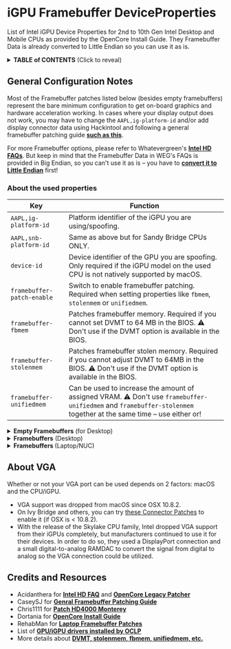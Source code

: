 # iGPU Framebuffer DeviceProperties

List of Intel iGPU Device Properties for 2nd to 10th Gen Intel Desktop and Mobile CPUs as provided by the OpenCore Install Guide. They Framebuffer Data is already converted to Little Endian so you can use it as is.

<details>
<summary><b>TABLE of CONTENTS</b> (Click to reveal)</summary>

**TABLE of CONTENTS**

- [General Configuration Notes](#general-configuration-notes)
	- [About the used properties](#about-the-used-properties)
- [Empty Framebuffers (for Desktop)](#empty-framebuffers-for-desktop)
- [Framebuffers (Desktop)](#framebuffers-desktop)
	- [Coffee Lake and Comet Lake](#coffee-lake-and-comet-lake)
	- [Kaby Lake](#kaby-lake)
	- [Skylake](#skylake)
	- [Haswell and Broadwell](#haswell-and-broadwell)
	- [Ivy Bridge](#ivy-bridge)
	- [Sandy Bridge](#sandy-bridge)
- [Framebuffers (Laptop/NUC)](#framebuffers-laptopnuc)
	- [Ice Lake](#ice-lake)
	- [Coffee Lake Plus and Comet Lake](#coffee-lake-plus-and-comet-lake)
	- [Coffee Lake and Whiskey Lake](#coffee-lake-and-whiskey-lake)
	- [Kaby Lake and Amber Lake Y](#kaby-lake-and-amber-lake-y)
		- [Connector Patches for HD 6XX models (not UHD!)](#connector-patches-for-hd-6xx-models-not-uhd)
	- [Skylake](#skylake-1)
	- [Broadwell](#broadwell)
	- [Haswell](#haswell)
	- [Ivy Bridge](#ivy-bridge-1)
		- [Connector Patches for `04006601`](#connector-patches-for-04006601)
		- [Connector Patches for `03006601`](#connector-patches-for-03006601)
	- [Sandy Bridge](#sandy-bridge-1)
- [About VGA](#about-vga)
- [Credits and Resources](#credits-and-resources)
</details>

## General Configuration Notes
Most of the Framebuffer patches listed below (besides empty framebuffers) represent the bare minimum configuration to get on-board graphics and hardware acceleration working. In cases where your display output does not work, you may have to change the `AAPL,ig-platform-id` and/or add display connector data using Hackintool and following a general framebuffer patching guide [**such as this**](https://www.tonymacx86.com/threads/guide-general-framebuffer-patching-guide-hdmi-black-screen-problem.269149/). 

For more Framebuffer options, please refer to Whatevergreen's [**Intel HD FAQs**](https://github.com/acidanthera/WhateverGreen/blob/master/Manual/FAQ.IntelHD.en.md). But keep in mind that the Framebuffer Data in WEG's FAQs is provided in Big Endian, so you can't use it as is – you have to [**convert it to Little Endian**](https://www.save-editor.com/tools/wse_hex.html#littleendian) first!

### About the used properties

 Key | Function |
 ----| -------- |
`AAPL,ig-platform-id` |Platform identifier of the iGPU you are using/spoofing.
`AAPL,snb-platform-id`|Same as above but for Sandy Bridge CPUs ONLY. 
`device-id` | Device identifier of the GPU you are spoofing. Only required if the iGPU model on the used CPU is not natively supported by macOS.
`framebuffer-patch-enable` | Switch to enable framebuffer patching. Required when setting properties like `fbmem`, `stolenmem` or `unifiedmem`. 
`framebuffer-fbmem` | Patches framebuffer memory. Required if you cannot set DVMT to 64 MB in the BIOS. ⚠️ Don't use if the DVMT option is available in the BIOS.
`framebuffer-stolenmem` | Patches framebuffer stolen memory. Required if you cannot adjust DVMT to 64MB in the BIOS. ⚠️ Don't use if the DVMT option is available in the BIOS.
`framebuffer-unifiedmem` | Can be used to increase the amount of assigned VRAM. ⚠️ Don't use `framebuffer-unifiedmem` and `framebuffer-stolenmem` together at the same time – use either or!

<details>
<summary><b>Empty Framebuffers</b> (for Desktop)</summary>

## Empty Framebuffers (for Desktop)

List of Framebuffers for Intel CPUs with integrated graphics that are used for computing purposes only (e.g. QuickSync Video, HEVC), when a separate GPU is utilized for display.

**Address**: `PciRoot(0x0)/Pci(0x2,0x0)`

CPU Family (iGPU variant)| Type | AAPL,ig-platform-id | device-id | Notes
-------------------------|:----:|:-------------------:|-----------|------
[**Comet Lake**](https://ark.intel.com/content/www/us/en/ark/products/codename/90354/products-formerly-comet-lake.html?wapkw=comet%20lake#@Desktop) |Data|`0300C89B`
[**Coffee Lake**](https://ark.intel.com/content/www/us/en/ark/products/codename/97787/products-formerly-coffee-lake.html?wapkw=coffee%20lake#@Desktop) | Data |`0300913E`
[**Kaby Lake**](https://ark.intel.com/content/www/us/en/ark/products/codename/82879/products-formerly-kaby-lake.html?wapkw=kaby%20lake#@Desktop) | Data |`03001259`
[**Skylake**](https://ark.intel.com/content/www/us/en/ark/products/codename/37572/products-formerly-skylake.html?wapkw=Skylake#@Desktop) | Data |`01001219`
**Skylake** <br>(Intel HD P530) | Data |`01001219`| `1B190000` | The Intel P530 is not natively supported so you need to add the device-id as well.
[**Haswell**](https://ark.intel.com/content/www/us/en/ark/products/codename/42174/products-formerly-haswell.html?wapkw=Haswell#@Desktop) | Data| `04001204`
Haswell (HD 4400)| Data| `04001204`|`12040000`|HD 4400 is unsupported in macOS so the device-id is needed to spoof it as HD 4600 instead.
[**Ivy Bridge**](https://ark.intel.com/content/www/us/en/ark/products/codename/29902/products-formerly-ivy-bridge.html?wapkw=Ivy%20Bridge#@Desktop) | Data| `07006201`|

CPU Family | Type | AAPL,snb-platform-id | device-id
-----------|:----:|:--------------------:|-----------
[**Sandy Bridge**](https://ark.intel.com/content/www/us/en/ark/products/codename/29900/products-formerly-sandy-bridge.html?wapkw=sandy%20bridge#@Desktop)| Data | `00000500`|`02010000`

**Address**: PciRoot(0x0)/Pci(0x16,0x0)	

- If you are using a **Sandy Bridge CPU with a 7-series mainboard** (ie. B75, Q75, Z75, H77, Q77, Z77), you need to spoof the device ID of the `IMEI` device: 

	CPU Family | PCI Address|Key | Type | Value
	-----------|-----|----|:----:|:----:
	Sandy Bridge|PciRoot(0x0)/Pci(0x16,0x0)|`device-id` | Data | `3A1C0000`

- If you are using an **Ivy Bridge CPU with a 6-series mainboard** (ie. H61, B65, Q65, P67, H67, Q67, Z68), you need to spoof the device ID of the `IMEI` device: 

	CPU Family | PCI Address|Key | Type | Value
	-----------|-----|----|:----:|:----:
	Ivy Bridge|PciRoot(0x0)/Pci(0x16,0x0)|`device-id` | Data | `3A1C0000`

</details>
<details>
<summary><b>Framebuffers</b> (Desktop)</summary>

## Framebuffers (Desktop)
AMD and 11th gen and newer Intel CPUs are unsupported! Since High End Desktop (HEDT) CPUs don't feature integrated graphics, there are no Device Properties to add for these!

### Coffee Lake and Comet Lake
>For Intel UHD-630. 8th to 10th Gen Intel Core CPUs

**Address**: `PciRoot(0x0)/Pci(0x2,0x0)`

Key | Type | Value| Notes 
----|:----:|:-------:|-----
`AAPL,ig-platform-id` | Data | `07009B3E`| Default
`AAPL,ig-platform-id `| Data| `00009B3E`| If the default causes black screen issues
||||
`framebuffer-patch-enable`| Data | `01000000`
`framebuffer-stolenmem` | Data | `00003001`

**NOTE**: The following mainboards/chipsets require [BusID patches](https://dortania.github.io/OpenCore-Post-Install/gpu-patching/intel-patching/busid.html#parsing-the-framebuffer) if the screen turns black after booting in verbose mode: **B360, B365, H310, H370, Z390**.

### Kaby Lake
>For Intel HD-630. 7th Gen Intel Core.

**Address**: `PciRoot(0x0)/Pci(0x2,0x0)`

Key | Type | Value
----|:----:|:----:
`AAPL,ig-platform-id` | Data | `00001259`|
||||
`framebuffer-patch-enable`| Data | `01000000`
`framebuffer-stolenmem` | Data | `00003001`

### Skylake
>For Intel HD-510-580 and Intel HD P530. 6th Gen Intel Core.</br>
>Officially supported since macOS 10.11.4 to macOS 12.x.

**Address**: `PciRoot(0x0)/Pci(0x2,0x0)`

Key | Type | Value| Notes 
----|:----:|:----:|------
`AAPL,ig-platform-id`| Data| `00001219` 
||||
`framebuffer-patch-enable`| Data | `01000000`
`framebuffer-stolenmem` | Data | `00003001`
`framebuffer-fbmem`| Data | `00009000`
||||
`device-id` | Data | `1B190000` | ⚠️ Only needed when using Intel HD P530!

> [!NOTE]
> 
> For enabling Skylake graphics on macOS Ventura, you need a [spoof](https://github.com/5T33Z0/OC-Little-Translated/tree/main/11_Graphics/iGPU/Skylake_Spoofing_macOS13).

### Haswell and Broadwell
>For HD 4400, HD 4600 and Iris Pro 6200. 4th and 5th Gen Intel Core.

**Address**: `PciRoot(0x0)/Pci(0x2,0x0)`

Key | Type | Value| Notes 
----|:----:|:----:|------
`AAPL,ig-platform-id`| Data | `0300220D` | For Haswell, Haswell Refresh and [Devil's Canyon](https://ark.intel.com/content/www/us/en/ark/products/codename/81246/products-formerly-devils-canyon.html?wapkw=Devil%27s%20Canyon#@Desktop) CPUs
`AAPL,ig-platform-id`| Data | `07002216` | For Broadwell CPUs
||||
`framebuffer-patch-enable`| Data | `01000000`
`framebuffer-stolenmem` | Data | `00003001`
`framebuffer-fbmem`| Data | `00009000`
||||
`device-id`| Data| `12040000` | ⚠️ Only needed when using HD Intel HD 4400!

> [!NOTE]
> 
> MacOS 12 and newer require re-installing the iGPU drivers in Post-Install with [OpenCore Legacy Patcher](https://github.com/5T33Z0/OC-Little-Translated/blob/main/14_OCLP_Wintel/Haswell-Broadwell_Ventura.md#installing-intel-haswellbroadwell-graphics-acceleration-patches)

### Ivy Bridge
>For Intel HD 2500/4000. 3rd Gen Intel Core</br>
>Supported from OS X 10.8.x to macOS 11.x (officially), macOS 12 with Post-Install patches

**Address**: `PciRoot(0x0)/Pci(0x2,0x0)`

Key | Type | Value|
----|:----:|:----:|
`AAPL,ig-platform-id`| Data | `0A006601`

If you are using an **Ivy Bridge CPU with a 6-series mainboard** (ie. H61, B65, Q65, P67, H67, Q67, Z68), you also need to spoof the device ID of the `IMEI` device: 

**Address**: `PciRoot(0x0)/Pci(0x16,0x0)`

Key | Type | Value
----|:----:|:----:
`device-id` | Data | `3A1C0000`

> [!NOTE]
> 
> MacOS 12 and newer require re-installing the iGPU drivers in Post-Install with [OpenCore Legacy Patcher](https://github.com/5T33Z0/OC-Little-Translated/blob/main/14_OCLP_Wintel/Ivy_Bridge-Ventura.md#installing-intel-hd4000-drivers)

### Sandy Bridge
>Intel HD 3000. 2nd Gen Intel Core.</br>
>Supported from macOS 10.6.7 to macOS 10.13

**Address**: `PciRoot(0x0)/Pci(0x2,0x0)`

Key | Type | Value
----|:----:|:----:
`AAPL,snb-platform-id`| Data | `10000300`
`device-id` | Data | `26010000`

If you are using a **Sandy Bridge CPU with a 7-series mainboard** (ie. B75, Q75, Z75, H77, Q77, Z77), you also need to spoof the device ID of the `IMEI` device: 

**Address**: `PciRoot(0x0)/Pci(0x16,0x0)`

Key | Type | Value
----|:----:|:----:
`device-id` | Data | `3A1C0000`

> [!NOTE]
> 
> MacOS 12 and newer require re-installing the iGPU drivers in Post-Install with [OpenCore Legacy Patcher](https://github.com/5T33Z0/OC-Little-Translated/blob/main/14_OCLP_Wintel/Sandy_Bridge_Ventura.md#installing-intel-hd-20003000-drivers)

</details>
<details>
<summary><b>Framebuffers </b> (Laptop/NUC)</summary>

## Framebuffers (Laptop/NUC)

### [Ice Lake](https://ark.intel.com/content/www/us/en/ark/products/codename/74979/products-formerly-ice-lake.html?wapkw=Ice%20Lake#@Mobile)
>Intel Iris Plus Graphics. 10th Gen Intel Core Mobile</br>
>Supported since: macOS 10.15.4

**Address**: `PciRoot(0x0)/Pci(0x2,0x0)`

Key | Type | Value
----|:----:|:----:
`AAPL,ig-platform-id`|Data| `0000528A`
||||
`framebuffer-patch-enable`| Data | `01000000`
`framebuffer-stolenmem` | Data | `00003001`
`framebuffer-fbmem`| Data | `00009000`|

### Coffee Lake Plus and [Comet Lake](https://ark.intel.com/content/www/us/en/ark/products/codename/90354/products-formerly-comet-lake.html?wapkw=comet%20lake#@Mobile)
>For Intel UHD-630. 8th to 10th Gen Intel Core Mobile.

**Address**: `PciRoot(0x0)/Pci(0x2,0x0)`

Key | Type | Value| Notes
----|:----:|:----:|------
`AAPL,ig-platform-id`| Data | `0900A53E` | For Laptops with UHD 630
`AAPL,ig-platform-id`| Data | `00009B3E` | For Laptops with UHD 620
`AAPL,ig-platform-id`| Data | `07009B3E` | For NUCs with UHD 620/630
`AAPL,ig-platform-id`| Data | `0000A53E` | For NUCs with UHD 655
||||
`framebuffer-patch-enable`| Data | `01000000`
`framebuffer-stolenmem` | Data | `00003001`
`framebuffer-fbmem`| Data | `00009000`
||||
`device-id` | Data | `9B3E0000` | ⚠️ Only required for UHD 620 and UHD 655!

### [Coffee Lake](https://ark.intel.com/content/www/us/en/ark/products/codename/97787/products-formerly-coffee-lake.html?wapkw=coffee%20lake#@Mobile) and [Whiskey Lake](https://ark.intel.com/content/www/us/en/ark/products/codename/135883/products-formerly-whiskey-lake.html?wapkw=whiskey%20lake#@Mobile)
>For Intel UHD 620/630/655. 8th and 9th Gen Intel Core Mobile.</br>
>Supported since: Coffee Lake: macOS 10.13; Whiskey Lake: macOS 10.14.1

**Address**: `PciRoot(0x0)/Pci(0x2,0x0)`

Key | Type | Value| Notes
----|:----:|:----:|------
`AAPL,ig-platform-id`|Data| `0900A53E` |For Laptops with UHD 630
`AAPL,ig-platform-id`|Data| `00009B3E` |For Laptops with UHD 620
`AAPL,ig-platform-id`|Data| `07009B3E` |For NUCs with UHD 620/630
`AAPL,ig-platform-id`|Data| `0000A53E` |For NUCs with UHD 655
||||
`framebuffer-patch-enable`| Data | `01000000`
`framebuffer-stolenmem` | Data | `00003001`
`framebuffer-fbmem`| Data | `00009000`
||||
`device-id`|Data|`9B3E0000`| ⚠️ For UHD 630: only required if the Device-iD IS NOT `0x3E9B`. Under Windows, open Device Manager, bring up the iGPU, open the properties, select details and click on Hardware IDs and check.
`device-id`|Data|`9B3E0000`| ⚠️ Required for 8th/9th Gen CPUs with UHD 620 iGPUs to spoof as Intel UHD 630.

:bulb: The recommendet settings for **Intel UHD 620** listed in the Intel HD FAQs differ from those in Dortania's guide and worked better for me:

Key | Type | Value| Notes
----|:----:|:----:|------
`AAPL,ig-platform-id`|Data| `0900A53E ` |For Laptops with UHD 620
||||
`device-id `| Data|`A53E0000` | Spoof Intel UHD 620 as Intel Iris 655

> [!NOTE]
> 
> For **Lenovo T490**: add and enable the patch located in the `UEFI/ReservedMemory` section of the sample.plist to fix black screen issues after waking from hibernation. 

### [Kaby Lake](https://ark.intel.com/content/www/us/en/ark/products/codename/82879/products-formerly-kaby-lake.html?wapkw=kaby%20lake#@Mobile) and [Amber Lake Y](https://ark.intel.com/content/www/us/en/ark/products/codename/186968/products-formerly-amber-lake-y.html?wapkw=amber%20lake#@Mobile)
>For Intel HD 615/617/620/630/640/650</br>
>Supported since: macOS 10.12

**Address**: `PciRoot(0x0)/Pci(0x2,0x0)`

Key | Type | Value| Notes
----|:----:|:----:|------
`AAPL,ig-platform-id`|Data| `00001B59`| For Laptops with HD 615, HD 620, HD 630, HD 640 and HD 650 UHD 630.
`AAPL,ig-platform-id`|Data| `00001659` |Alternative to `00001B59` if you have acceleration issues, and for all HD and UHD 620 NUCs.
`AAPL,ig-platform-id`|Data| `0000C087`| For Laptops with Amber Lake's UHD 617 and Kaby Lake-R's UHD 620.
`AAPL,ig-platform-id`|Data| `00001E59`| For NUCs with HD 615
`AAPL,ig-platform-id`|Data| `00001B59`| For NUCs with HD 630
`AAPL,ig-platform-id`|Data| `02002659`| For NUCs with HD 640/650
||||
`framebuffer-patch-enable`| Data | `01000000`
`framebuffer-stolenmem` | Data | `00003001`
`framebuffer-fbmem`| Data | `00009000`
||||
`device-id`|Data|`16590000`| ⚠️ All UHD 620 with Kaby Lake-R require a device-id spoof!

<details>
<summary><b>Connector Patches</b> (Click to reveal)</summary>

#### Connector Patches for HD 6XX models (not UHD!)
HD 6xx users (UHD 6xx users are not concerned) may face some issues with the output where plugging in a display causes a lock up (kernel panic). Listed below are some patches to mitigate that (credits to RehabMan). If you're facing lock ups, try the following sets of patches (try both, but only one set at a time): 

- **con1** as 105, **con2** as 204, both HDMI:

	Key | Type | Value
	----|:----:|:----
	`framebuffer-patch-enable`| Data | `01000000`
	`framebuffer-con1-alldata` | Data | `01050A00 00080000 87010000`
	`framebuffer-con2-enable`| Data | `01000000`
	`framebuffer-con2-alldata` |Data| `02040A00 00080000 87010000`

- **con1** as 105, **con2** as 306, HDMI and DP:

	Key | Type | Value
	----|:----:|:----
	`framebuffer-patch-enable`| Data | `01000000`
	`framebuffer-con1-alldata` | Data | `01050A00 00080000 87010000`
	`framebuffer-con2-enable`| Data | `01000000`
	`framebuffer-con2-alldata` |Data| `03060A00 00040000 87010000`

</details>

### [Skylake](https://ark.intel.com/content/www/us/en/ark/products/codename/37572/products-formerly-skylake.html?wapkw=Skylake#@Mobile)
>For Intel HD 510/515/520/530/540/550/580 and P530. 6th Gen Intel Core Mobile.</br>
>Supported since: macOS 10.11

**Address**: `PciRoot(0x0)/Pci(0x2,0x0)`

Key | Type | Value| Notes
----|:----:|:----:|------
`AAPL,ig-platform-id`|Data| `00001619` | For Laptops with HD 515, HD 520, HD 530, HD 540, HD 550 and P530.
`AAPL,ig-platform-id`|Data| `00001E19` | Alternative for HD 515 if you have issues with the above entry.
`AAPL,ig-platform-id`|Data| `00001B19` | For Laptops with HD 510
`AAPL,ig-platform-id`|Data| `00001E19` | For NUCs with HD 515
`AAPL,ig-platform-id`|Data| `02001619` | For NUCs with HD 520/530
`AAPL,ig-platform-id`|Data| `02002619` | For NUCs with HD 540/550
`AAPL,ig-platform-id`|Data| `05003B19` | For NUCs with HD 580
||||
`framebuffer-patch-enable`| Data | `01000000`
`framebuffer-stolenmem` | Data | `00003001`
`framebuffer-fbmem`| Data | `00009000`
||||
`device-id` |Data |`02190000` | ⚠️ Required for HD 510
`device-id` |Data |`16190000` | ⚠️ Required for HD 550 and P530 

> [!NOTE]
> 
> For enabling Skylake graphics on macOS Ventura, you need a [spoof](https://github.com/5T33Z0/OC-Little-Translated/tree/main/11_Graphics/iGPU/Skylake_Spoofing_macOS13).

### [Broadwell](https://ark.intel.com/content/www/us/en/ark/products/codename/38530/products-formerly-broadwell.html?wapkw=Broadwell#@Mobile)
>For Intel HD 5500/5600/6000 and Iris (Pro) 6100/6200. 5th Gen Intel Core Mobile.</br>
>Supported since: macOS 10.10

**Address**: `PciRoot(0x0)/Pci(0x2,0x0)`

Key | Type | Value| Notes
----|:----:|:----:|------
`AAPL,ig-platform-id`|Data| `06002616` | For Broadwell Laptops
`AAPL,ig-platform-id`|Data| `02001616` | For Broadwell NUCs
||||
`framebuffer-patch-enable`| Data | `01000000`
`framebuffer-stolenmem` | Data | `00003001`
`framebuffer-fbmem`| Data | `00009000`
||||
`device-id` | Data |`26160000` | Required For HD 5600

> [!NOTE]
> 
> MacOS 12 and newer require re-installing the iGPU drivers in Post-Install with [OpenCore Legacy Patcher](https://github.com/5T33Z0/OC-Little-Translated/blob/main/14_OCLP_Wintel/Haswell-Broadwell_Ventura.md#installing-intel-haswellbroadwell-graphics-acceleration-patches)

### [Haswell](https://ark.intel.com/content/www/us/en/ark/products/codename/42174/products-formerly-haswell.html?wapkw=haswell#@Mobile)
>For Intel HD 4200/4400/4600 and HD 5000/5100/5200. 4th Gen Intel Core Mobile.</br>
>Supported since: macOS 10.8

**Address**: `PciRoot(0x0)/Pci(0x2,0x0)`

Key | Type | Value| Notes
----|:----:|:----:|------
`AAPL,ig-platform-id`|Data| `0500260A` | For Laptops with HD 5000/5100/5200
`AAPL,ig-platform-id`|Data| `0600260A` | For Laptops with HD 4200/4400/4600. Requires device-id!
`AAPL,ig-platform-id`|Data| `0300220D` | For all Haswell NUCs with HD 4200/4400/4600. Requires device-id!
||||
`framebuffer-patch-enable`| Data | `01000000`
`framebuffer-fbmem`| Data | `00009000`
||||
`device-id` | Data |`12040000` | Required for HD 4200/4400/4600.

> [!NOTE]
> 
> MacOS 12 and newer require re-installing the iGPU drivers in Post-Install with [OpenCore Legacy Patcher](https://github.com/5T33Z0/OC-Little-Translated/blob/main/14_OCLP_Wintel/Haswell-Broadwell_Ventura.md#installing-intel-haswellbroadwell-graphics-acceleration-patches)

### [Ivy Bridge](https://ark.intel.com/content/www/us/en/ark/products/codename/29902/products-formerly-ivy-bridge.html?wapkw=Ivy%20Bridge#@Mobile)
>For Intel HD 4000. 3rd Gen Intel Core Mobile.</br>
>Supported from OS X 10.8.x to macOS 11.x (officially), macOS 12 with Post-Install patches.

**Address**: `PciRoot(0x0)/Pci(0x2,0x0)`

Key | Type | Value| Notes
----|:----:|:----:|------
`AAPL,ig-platform-id`|Data| `03006601` | For Laptop display panels with 1366x768 px or lower (SD).
`AAPL,ig-platform-id`|Data| `04006601` | For Laptop display panels with 1600x900 px or higher (HD+ and Full HD).
`AAPL,ig-platform-id`|Data| `09006601` | For Laptops which use eDP to connect to the display (contrary to classical LVDS). Test with `03006601` and `04006601` first, before trying this!
`AAPL,ig-platform-id`|Data| `0B006601` | For NUCs

If you are using an **Ivy Bridge CPU with a 6-series mainboard** (ie. H61, B65, Q65, P67, H67, Q67, Z68) you also need to spoof the device ID of the `IMEI` device: 

**Address**: `PciRoot(0x0)/Pci(0x16,0x0)`

Key | Type | Value
----|:----:|:----:
`device-id` | Data | `3A1C0000`

Additionally, you need one of the following sets of Connector patches so external monitors work (including clamshell mode, etc.).

<details>
<summary><b>Connector Patches</b> (Click to reveal)</summary>

#### Connector Patches for `04006601`
Copy the entry below into the `DeviceProperties/Add/` section of your `config.plist` using ProperTree:

```swift
<key>PciRoot(0x0)/Pci(0x2,0x0)</key>
	<dict>
		<key>#framebuffer-stolenmem</key>
		<data>AAAABA==</data>
		<key>AAPL,ig-platform-id</key>
		<data>BABmAQ==</data>
		<key>framebuffer-con1-alldata</key>
		<data>AgUAAAAEAAAHBAAAAwQAAAAEAACBAAAABAYAAAAEAACBAAAA</data>
		<key>framebuffer-con1-enable</key>
		<integer>1</integer>
		<key>framebuffer-memorycount</key>
		<integer>2</integer>
		<key>framebuffer-patch-enable</key>
		<integer>1</integer>
		<key>framebuffer-pipecount</key>
		<integer>2</integer>
		<key>framebuffer-portcount</key>
		<integer>4</integer>
		<key>framebuffer-unifiedmem</key>
		<data>AAAAgA==</data>
		<key>model</key>
		<string>Intel HD Graphics 4000</string>
	</dict>
```
> [!NOTE]
> 
> - `framebuffer-unifiedmem` value `00000080` increases VRAM to 2048 MB (instead of 1536 MB). To use the default value, disable it and re-enable `framebuffer-stolenmem` instead!
> - You can enable/disable keys by removing/putting `#` in front of them.
- Don't use `framebuffer-unifiedmem` and `framebuffer-stolenmem` together at the same time – use either or!

#### Connector Patches for `03006601`
Copy the entry below into the `DeviceProperties/Add/` section of your `config.plist` using ProperTree:

```swift
<key>PciRoot(0x0)/Pci(0x2,0x0)</key>
	<dict>
		<key>#device-id</key>
		<data>ZgEAAA==</data>
		<key>AAPL,ig-platform-id</key>
		<data>AwBmAQ==</data>
		<key>AAPL,slot-name</key>
		<string>Internal</string>
		<key>framebuffer-con1-enable</key>
		<integer>1</integer>
		<key>framebuffer-con1-flags</key>
		<data>BgAAAA==</data>
		<key>framebuffer-con1-type</key>
		<data>AAgAAA==</data>
		<key>framebuffer-con2-enable</key>
		<integer>1</integer>
		<key>framebuffer-con2-flags</key>
		<data>BgAAAA==</data>
		<key>framebuffer-con2-type</key>
		<data>AAgAAA==</data>
		<key>framebuffer-con3-enable</key>
		<integer>1</integer>
		<key>framebuffer-con3-flags</key>
		<data>BgAAAA==</data>
		<key>framebuffer-con3-type</key>
		<data>AAgAAA==</data>
		<key>framebuffer-patch-enable</key>
		<integer>1</integer>
		<key>framebuffer-unifiedmem</key>
		<data>AAAAgA==</data>
		<key>#framebuffer-stolenmem</key>
		<data>AAAABA==</data>
		<key>model</key>
		<string>Intel HD Graphics 4000</string>
	</dict>
```
</details>

> [!NOTE]
> 
> - `framebuffer-unifiedmem` value `00000080` increases VRAM to 2048 MB (instead of 1536 MB). To use the default value, disable it and re-enable `framebuffer-stolenmem` instead!
> - Don't use `framebuffer-unifiedmem` and `framebuffer-stolenmem` together at the same time – use either or!
> - You can enable/disable keys by removing/putting `#` in front of them.
> - MacOS 12 and newer require re-installing the iGPU drivers in Post-Install with [OpenCore Legacy Patcher](https://github.com/5T33Z0/OC-Little-Translated/blob/main/14_OCLP_Wintel/Ivy_Bridge-Ventura.md#installing-intel-hd4000-drivers)

### [Sandy Bridge](https://ark.intel.com/content/www/us/en/ark/products/codename/29900/products-formerly-sandy-bridge.html?wapkw=Sandy%20Bridge#@Mobile)
>Intel HD 3000. 2nd Gen Intel Core Mobile.</br>
>Supported from macOS 10.6.7 to macOS 10.13

**Address**: `PciRoot(0x0)/Pci(0x2,0x0)`

Key | Type | Value| Notes
----|:----:|:----:|------
`AAPL,snb-platform-id`| Data | `00000100` | For Laptops
`AAPL,snb-platform-id`| Data | `10000300` | For NUCs

If you are using a **Sandy Bridge CPU with a 7-series mainboard** (ie. B75, Q75, Z75, H77, Q77, Z77), you also need to spoof the device ID of the `IMEI` device: 

**Address**: `PciRoot(0x0)/Pci(0x16,0x0)`

Key | Type | Value
----|:----:|:----:
`device-id` | Data | `3A1C0000`

> [!NOTE]
> 
> MacOS 12 and newer require re-installing the iGPU drivers in Post-Install with [OpenCore Legacy Patcher](https://github.com/5T33Z0/OC-Little-Translated/blob/main/14_OCLP_Wintel/Sandy_Bridge_Ventura.md#installing-intel-hd-20003000-drivers)

</details>

## About VGA

Whether or not your VGA port can be used depends on 2 factors: macOS and the CPU/iGPU.

- VGA support was dropped from macOS since OSX 10.8.2.
- On Ivy Bridge and others, you can try [these Connector Patches](https://github.com/acidanthera/WhateverGreen/blob/master/Manual/FAQ.IntelHD.en.md#vga-support) to enable it (if OSX is < 10.8.2).
- With the release of the Skylake CPU family, Intel dropped VGA support from their iGPUs completely, but manufacturers continued to use it for their devices. In order to do so, they used a DisplayPort connection and a small digital-to-analog RAMDAC to convert the signal from digital to analog so the VGA connection could be utilized.

## Credits and Resources
- Acidanthera for [**Intel HD FAQ**](https://github.com/acidanthera/WhateverGreen/blob/master/Manual/FAQ.IntelHD.en.md) and [**OpenCore Legacy Patcher**](https://github.com/dortania/OpenCore-Legacy-Patcher)
- CaseySJ for [**Genral Framebuffer Patching Guide**](https://www.tonymacx86.com/threads/guide-general-framebuffer-patching-guide-hdmi-black-screen-problem.269149/)
- Chris1111 for [**Patch HD4000 Monterey**](https://github.com/chris1111/Patch-HD4000-Monterey)
- Dortania for [**OpenCore Install Guide**](https://dortania.github.io/OpenCore-Install-Guide/)
- RehabMan for [**Laptop Framebuffer Patches**](https://github.com/RehabMan/OS-X-Clover-Laptop-Config)
- List of [**GPU/iGPU drivers installed by OCLP**](https://dortania.github.io/OpenCore-Legacy-Patcher/PATCHEXPLAIN.html#on-disk-patches)
- More details about [**DVMT, stolenmem, fbmem, unifiedmem, etc.**](https://osxlatitude.com/forums/topic/17804-what-are-dvmt-stolenmem-fbmem-cursormem-why-do-we-patch-these-for-broadwell-and-later/)
